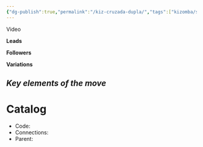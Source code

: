 ```yaml
---
{"dg-publish":true,"permalink":"/kiz-cruzada-dupla/","tags":["kizomba/step","todo"],"created":"2025-01-29T15:12:23.199-05:00","updated":"2025-01-29T15:12:28.573-05:00"}
---
```



Video

**Leads**

**Followers**

**Variations**

*Key elements of the move*
- 

# Catalog

- Code: 
- Connections: 
- Parent: 